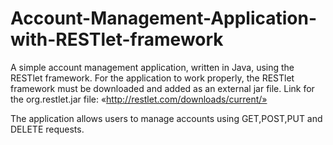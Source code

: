 # Account-Management-Application-with-RESTlet-framework

A simple account management application, written in Java, using the RESTlet framework.
For the application to work properly, the RESTlet framework must be downloaded and added as an external jar file. 
Link for the org.restlet.jar file: «http://restlet.com/downloads/current/»

The application allows users to manage accounts using GET,POST,PUT and DELETE requests.
